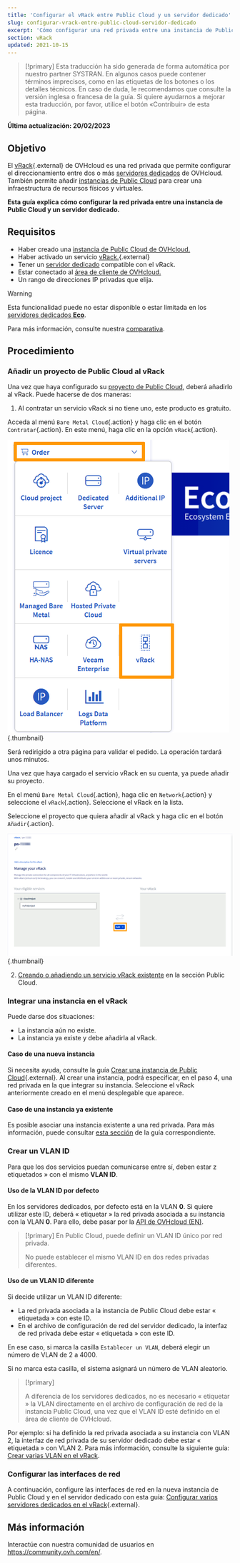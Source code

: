 ```yaml
---
title: 'Configurar el vRack entre Public Cloud y un servidor dedicado'
slug: configurar-vrack-entre-public-cloud-servidor-dedicado
excerpt: 'Cómo configurar una red privada entre una instancia de Public Cloud y un servidor dedicado'
section: vRack
updated: 2021-10-15
---
```


> [!primary]
> Esta traducción ha sido generada de forma automática por nuestro partner SYSTRAN. En algunos casos puede contener términos imprecisos, como en las etiquetas de los botones o los detalles técnicos. En caso de duda, le recomendamos que consulte la versión inglesa o francesa de la guía. Si quiere ayudarnos a mejorar esta traducción, por favor, utilice el botón «Contribuir» de esta página.
>

**Última actualización: 20/02/2023**

## Objetivo

El [vRack](https://www.ovh.com/world/es/soluciones/vrack/){.external} de OVHcloud es una red privada que permite configurar el direccionamiento entre dos o más [servidores dedicados](https://www.ovhcloud.com/es/bare-metal/) de OVHcloud. También permite añadir [instancias de Public Cloud](https://www.ovhcloud.com/es/public-cloud/) para crear una infraestructura de recursos físicos y virtuales.

**Esta guía explica cómo configurar la red privada entre una instancia de Public Cloud y un servidor dedicado.**


## Requisitos

* Haber creado una [instancia de Public Cloud de OVHcloud.](https://docs.ovh.com/es/public-cloud/public-cloud-primeros-pasos/)
* Haber activado un servicio [vRack.](https://www.ovh.com/world/es/soluciones/vrack/){.external}
* Tener un [servidor dedicado](https://www.ovhcloud.com/es/bare-metal/) compatible con el vRack.
* Estar conectado al [área de cliente de OVHcloud.](https://ca.ovh.com/auth/?action=gotomanager&from=https://www.ovh.com/world/&ovhSubsidiary=ws)
* Un rango de direcciones IP privadas que elija.

> [!warning]
> Esta funcionalidad puede no estar disponible o estar limitada en los [servidores dedicados **Eco**](https://eco.ovhcloud.com/es/about/).
>
> Para más información, consulte nuestra [comparativa](https://eco.ovhcloud.com/es/compare/).

## Procedimiento

### Añadir un proyecto de Public Cloud al vRack

Una vez que haya configurado su [proyecto de Public Cloud](https://docs.ovh.com/es/public-cloud/create_a_public_cloud_project/), deberá añadirlo al vRack. Puede hacerse de dos maneras:

1. Al contratar un servicio vRack si no tiene uno, este producto es gratuito.

Acceda al menú `Bare Metal Cloud`{.action} y haga clic en el botón `Contratar`{.action}. En este menú, haga clic en la opción `vRack`{.action}.

![Contratar el vRack](images/orderingvrack.png){.thumbnail}

Será redirigido a otra página para validar el pedido. La operación tardará unos minutos.

Una vez que haya cargado el servicio vRack en su cuenta, ya puede añadir su proyecto.

En el menú `Bare Metal Cloud`{.action}, haga clic en `Network`{.action} y seleccione el `vRack`{.action}. Seleccione el vRack en la lista.

Seleccione el proyecto que quiera añadir al vRack y haga clic en el botón `Añadir`{.action}.

![añadir un proyecto al vrack](images/addprojectvrack.png){.thumbnail}

<ol start="2">
  <li><a href="https://docs.ovh.com/us/es/public-cloud/public-cloud-vrack/#etapa-1-activar-y-gestionar-un-vrack">Creando o añadiendo un servicio vRack existente</a> en la sección Public Cloud.</li>
</ol>

### Integrar una instancia en el vRack

Puede darse dos situaciones:

- La instancia aún no existe.
- La instancia ya existe y debe añadirla al vRack.

#### Caso de una nueva instancia

Si necesita ayuda, consulte la guía [Crear una instancia de Public Cloud](https://docs.ovh.com/us/es/public-cloud/public-cloud-primeros-pasos/#3-crear-una-instancia){.external}. Al crear una instancia, podrá especificar, en el paso 4, una red privada en la que integrar su instancia. Seleccione el vRack anteriormente creado en el menú desplegable que aparece.

#### Caso de una instancia ya existente

Es posible asociar una instancia existente a una red privada. Para más información, puede consultar [esta sección](https://docs.ovh.com/us/es/public-cloud/public-cloud-vrack/#caso-de-una-instancia-ya-existente_2) de la guía correspondiente.

### Crear un VLAN ID

Para que los dos servicios puedan comunicarse entre sí, deben estar z etiquetados » con el mismo **VLAN ID**. 

#### Uso de la VLAN ID por defecto

En los servidores dedicados, por defecto está en la VLAN **0**. Si quiere utilizar este ID, deberá « etiquetar » la red privada asociada a su instancia con la VLAN **0**. Para ello, debe pasar por la [API de OVHcloud (EN)](https://docs.ovh.com/us/es/publiccloud/network-services/public-cloud-vrack-apiv6/#step-3-creating-a-vlan-in-the-vrack_1).


> [!primary]
> En Public Cloud, puede definir un VLAN ID único por red privada.
>
> No puede establecer el mismo VLAN ID en dos redes privadas diferentes.

#### Uso de un VLAN ID diferente

Si decide utilizar un VLAN ID diferente:

- La red privada asociada a la instancia de Public Cloud debe estar « etiquetada » con este ID.
- En el archivo de configuración de red del servidor dedicado, la interfaz de red privada debe estar « etiquetada » con este ID.

En ese caso, si marca la casilla `Establecer un VLAN`, deberá elegir un número de VLAN de 2 a 4000.

Si no marca esta casilla, el sistema asignará un número de VLAN aleatorio.

> [!primary]
> 
> A diferencia de los servidores dedicados, no es necesario « etiquetar » la VLAN directamente en el archivo de configuración de red de la instancia Public Cloud, una vez que el VLAN ID esté definido en el área de cliente de OVHcloud.
>

Por ejemplo: si ha definido la red privada asociada a su instancia con VLAN 2, la interfaz de red privada de su servidor dedicado debe estar « etiquetada » con VLAN 2. Para más información, consulte la siguiente guía: [Crear varias VLAN en el vRack](https://docs.ovh.com/us/es/dedicated/crear-vlan-vrack/).

### Configurar las interfaces de red

A continuación, configure las interfaces de red en la nueva instancia de Public Cloud y en el servidor dedicado con esta guía: [Configurar varios servidores dedicados en el vRack](https://docs.ovh.com/us/es/dedicated/configurar-vrack-en-servidor-dedicado/){.external}.

## Más información

Interactúe con nuestra comunidad de usuarios en <https://community.ovh.com/en/>.
